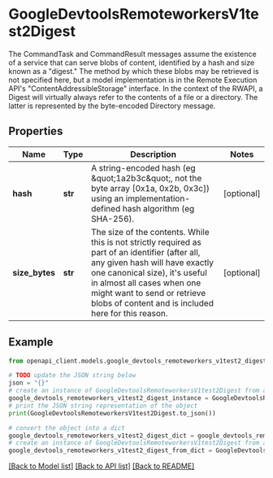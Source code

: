 # GoogleDevtoolsRemoteworkersV1test2Digest

The CommandTask and CommandResult messages assume the existence of a service that can serve blobs of content, identified by a hash and size known as a \"digest.\" The method by which these blobs may be retrieved is not specified here, but a model implementation is in the Remote Execution API's \"ContentAddressibleStorage\" interface. In the context of the RWAPI, a Digest will virtually always refer to the contents of a file or a directory. The latter is represented by the byte-encoded Directory message.

## Properties

Name | Type | Description | Notes
------------ | ------------- | ------------- | -------------
**hash** | **str** | A string-encoded hash (eg \&quot;1a2b3c\&quot;, not the byte array [0x1a, 0x2b, 0x3c]) using an implementation-defined hash algorithm (eg SHA-256). | [optional] 
**size_bytes** | **str** | The size of the contents. While this is not strictly required as part of an identifier (after all, any given hash will have exactly one canonical size), it&#39;s useful in almost all cases when one might want to send or retrieve blobs of content and is included here for this reason. | [optional] 

## Example

```python
from openapi_client.models.google_devtools_remoteworkers_v1test2_digest import GoogleDevtoolsRemoteworkersV1test2Digest

# TODO update the JSON string below
json = "{}"
# create an instance of GoogleDevtoolsRemoteworkersV1test2Digest from a JSON string
google_devtools_remoteworkers_v1test2_digest_instance = GoogleDevtoolsRemoteworkersV1test2Digest.from_json(json)
# print the JSON string representation of the object
print(GoogleDevtoolsRemoteworkersV1test2Digest.to_json())

# convert the object into a dict
google_devtools_remoteworkers_v1test2_digest_dict = google_devtools_remoteworkers_v1test2_digest_instance.to_dict()
# create an instance of GoogleDevtoolsRemoteworkersV1test2Digest from a dict
google_devtools_remoteworkers_v1test2_digest_from_dict = GoogleDevtoolsRemoteworkersV1test2Digest.from_dict(google_devtools_remoteworkers_v1test2_digest_dict)
```
[[Back to Model list]](../README.md#documentation-for-models) [[Back to API list]](../README.md#documentation-for-api-endpoints) [[Back to README]](../README.md)


